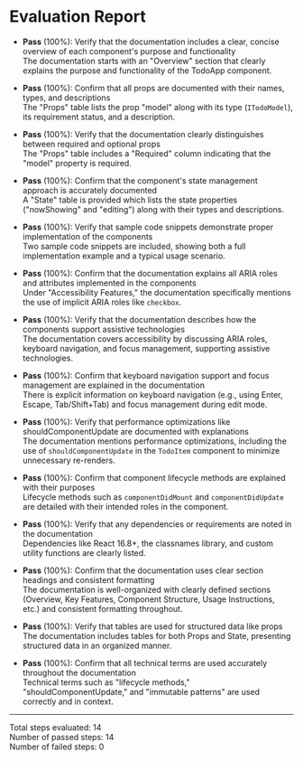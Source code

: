# Evaluation Report

- **Pass** (100%): Verify that the documentation includes a clear, concise overview of each component's purpose and functionality  
  The documentation starts with an "Overview" section that clearly explains the purpose and functionality of the TodoApp component.

- **Pass** (100%): Confirm that all props are documented with their names, types, and descriptions  
  The "Props" table lists the prop "model" along with its type (`ITodoModel`), its requirement status, and a description.

- **Pass** (100%): Verify that the documentation clearly distinguishes between required and optional props  
  The "Props" table includes a "Required" column indicating that the "model" property is required.

- **Pass** (100%): Confirm that the component's state management approach is accurately documented  
  A "State" table is provided which lists the state properties ("nowShowing" and "editing") along with their types and descriptions.

- **Pass** (100%): Verify that sample code snippets demonstrate proper implementation of the components  
  Two sample code snippets are included, showing both a full implementation example and a typical usage scenario.

- **Pass** (100%): Confirm that the documentation explains all ARIA roles and attributes implemented in the components  
  Under "Accessibility Features," the documentation specifically mentions the use of implicit ARIA roles like `checkbox`.

- **Pass** (100%): Verify that the documentation describes how the components support assistive technologies  
  The documentation covers accessibility by discussing ARIA roles, keyboard navigation, and focus management, supporting assistive technologies.

- **Pass** (100%): Confirm that keyboard navigation support and focus management are explained in the documentation  
  There is explicit information on keyboard navigation (e.g., using Enter, Escape, Tab/Shift+Tab) and focus management during edit mode.

- **Pass** (100%): Verify that performance optimizations like shouldComponentUpdate are documented with explanations  
  The documentation mentions performance optimizations, including the use of `shouldComponentUpdate` in the `TodoItem` component to minimize unnecessary re-renders.

- **Pass** (100%): Confirm that component lifecycle methods are explained with their purposes  
  Lifecycle methods such as `componentDidMount` and `componentDidUpdate` are detailed with their intended roles in the component.

- **Pass** (100%): Verify that any dependencies or requirements are noted in the documentation  
  Dependencies like React 16.8+, the classnames library, and custom utility functions are clearly listed.

- **Pass** (100%): Confirm that the documentation uses clear section headings and consistent formatting  
  The documentation is well-organized with clearly defined sections (Overview, Key Features, Component Structure, Usage Instructions, etc.) and consistent formatting throughout.

- **Pass** (100%): Verify that tables are used for structured data like props  
  The documentation includes tables for both Props and State, presenting structured data in an organized manner.

- **Pass** (100%): Confirm that all technical terms are used accurately throughout the documentation  
  Technical terms such as "lifecycle methods," "shouldComponentUpdate," and "immutable patterns" are used correctly and in context.

---

Total steps evaluated: 14  
Number of passed steps: 14  
Number of failed steps: 0